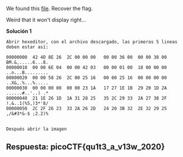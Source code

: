 
We found this [file](https://mercury.picoctf.net/static/09a86202e72dbdb5bf4d1b5d2c6a5b86/tunn3l_v1s10n). Recover the flag.


Weird that it won't display right...


**Solución 1**

```
Abrir hexeditor, con el archivo descargado, las primeras 5 lineas deben estar así:

00000000  42 4D 8E 26  2C 00 00 00   00 00 36 00  00 00 38 00                             BM.&,.....6...8.
00000010  00 00 6E 04  00 00 42 03   00 00 01 00  18 00 00 00                             ..n...B.........
00000020  00 00 58 26  2C 00 25 16   00 00 25 16  00 00 00 00                             ..X&,.%...%.....
00000030  00 00 00 00  00 00 23 1A   17 27 1E 1B  29 20 1D 2A                             ......#..'..) .*
00000040  21 1E 26 1D  1A 31 28 25   35 2C 29 33  2A 27 38 2F                             !.&..1(%5,)3*'8/
00000050  2C 2F 26 23  33 2A 26 2D   24 20 3B 32  2E 32 29 25                             ,/&#3*&-$ ;2.2)%


Después abrir la imagen

```


## Respuesta: **picoCTF{qu1t3_a_v13w_2020}**



